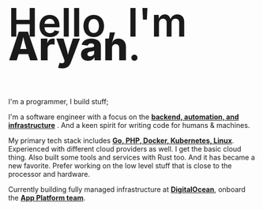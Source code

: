 <p style="font-size:5rem; font-weight:600; line-height: .6;">
    Hello, I'm <span style="font-weight:800;">Aryan</span>.
</p>

<p>
    I'm a programmer, I build stuff;
</p>

<p>
I'm a software engineer with a focus on the <strong><u>backend, automation, and infrastructure</u></strong>  . And a keen spirit for writing code for humans & machines.
</p>

<p>
My primary tech stack includes <strong><u>Go, PHP, Docker, Kubernetes, Linux</u></strong>. Experienced with different cloud providers as well. I get the basic cloud thing. Also built some tools and services with Rust too. And it has became a new favorite. Prefer working on the low level stuff that is close to the processor and hardware.
</p>

<p>
Currently building fully managed infrastructure at <strong><u>DigitalOcean</u></strong>, onboard the <strong><u>App Platform team</strong></u>.
</p>

<!-- <p>
Sometimes I like to tinker with different tools, trying to build different things. Here I'm trying to implement TCP stack. And here, trying to build my own Kernel. Doesn't work though! But I got to learn some things.
</p> -->
